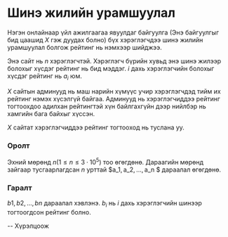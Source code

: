 Шинэ жилийн урамшуулал
======================
Нэгэн онлайнаар үйл ажилгаагаа явуулдаг байгуулга (Энэ байгуулгыг бид цаашид $X$
гэж дуудах болно) бүх хэрэглэгчдээ шинэ жилийн урамшуулал болгож рейтинг нь
нэмхээр шийджээ.

Энэ сайт нь $n$ хэрэглэгчтэй. Хэрэглэгч бүрийн хувьд энэ шинэ жилээр болохыг
хүсдэг рейтинг нь бид мэддэг. $i$ дахь хэрэглэгчийн болохыг хүсдэг рейтинг нь
$a_i$ юм.

$X$ сайтын админууд нь маш нарийн хүмүүс учир хэрэглэгчдэд тийм их рейтинг нэмэх
хүсэлгүй байгаа. Админууд нь хэрэглэгчиддээ рейтинг тогтоохдоо адилхан
рейтингтэй хүн байлгахгүйн дээр нийлбэр нь хамгийн бага байхыг хүссэн.

$X$ сайтат хэрэглэгчиддээ рейтинг тогтооход нь туслана уу.


### Оролт
Эхний мөрөнд $n (1 ≤ n ≤ 3·10^5)$ тоо өгөгдөнө. Дараагийн мөрөнд зайгаар тусгаарлагдсан $n$ урттай $a_1, a_2, ..., a_n $ дараалал өгөгдөнө.

### Гаралт
$b1, b2, ..., bn$ дараалал хэвлэнэ. $b_i$ нь $i$ дахь хэрэглэгчийн шинээр тогтоогдсон рейтинг болно.

-- Хүрэлцоож
